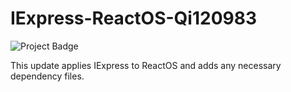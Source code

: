 # IExpress-ReactOS-Qi120983

<img src="https://ci.appveyor.com/api/projects/status/32r7s2skrgm9ubva?svg=true&passingText=Project%20=%20Active&failingText=master%20-%20Abandoned" alt="Project Badge">

This update applies IExpress to ReactOS and adds any necessary dependency files.
